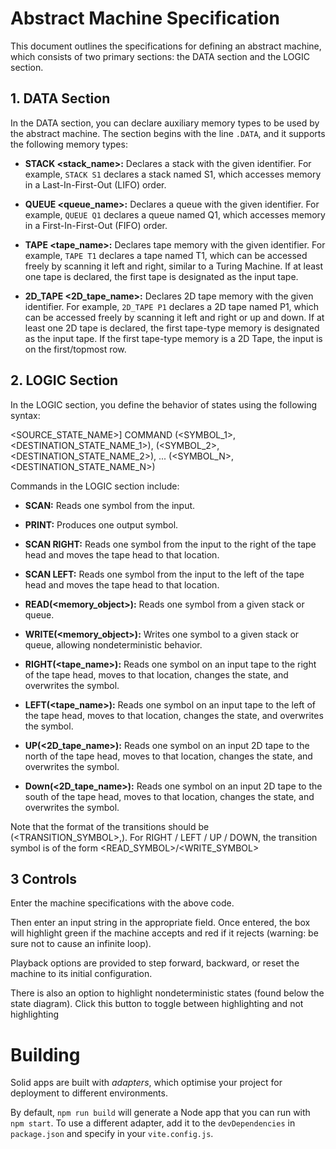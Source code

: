 # Abstract Machine Specification

This document outlines the specifications for defining an abstract machine, which consists of two primary sections: the DATA section and the LOGIC section.

## 1. DATA Section

In the DATA section, you can declare auxiliary memory types to be used by the abstract machine. The section begins with the line `.DATA`, and it supports the following memory types:

- **STACK <stack_name>:** Declares a stack with the given identifier. For example, `STACK S1` declares a stack named S1, which accesses memory in a Last-In-First-Out (LIFO) order.

- **QUEUE <queue_name>:** Declares a queue with the given identifier. For example, `QUEUE Q1` declares a queue named Q1, which accesses memory in a First-In-First-Out (FIFO) order.

- **TAPE <tape_name>:** Declares tape memory with the given identifier. For example, `TAPE T1` declares a tape named T1, which can be accessed freely by scanning it left and right, similar to a Turing Machine. If at least one tape is declared, the first tape is designated as the input tape.

- **2D_TAPE <2D_tape_name>:** Declares 2D tape memory with the given identifier. For example, `2D_TAPE P1` declares a 2D tape named P1, which can be accessed freely by scanning it left and right or up and down. If at least one 2D tape is declared, the first tape-type memory is designated as the input tape. If the first tape-type memory is a 2D Tape, the input is on the first/topmost row.

## 2. LOGIC Section

In the LOGIC section, you define the behavior of states using the following syntax:

<SOURCE_STATE_NAME>] COMMAND (<SYMBOL_1>,<DESTINATION_STATE_NAME_1>),
(<SYMBOL_2>,<DESTINATION_STATE_NAME_2>),
...
(<SYMBOL_N>,<DESTINATION_STATE_NAME_N>)

Commands in the LOGIC section include:

- **SCAN:** Reads one symbol from the input.

- **PRINT:** Produces one output symbol.

- **SCAN RIGHT:** Reads one symbol from the input to the right of the tape head and moves the tape head to that location.

- **SCAN LEFT:** Reads one symbol from the input to the left of the tape head and moves the tape head to that location.

- **READ(<memory_object>):** Reads one symbol from a given stack or queue.

- **WRITE(<memory_object>):** Writes one symbol to a given stack or queue, allowing nondeterministic behavior.

- **RIGHT(<tape_name>):** Reads one symbol on an input tape to the right of the tape head, moves to that location, changes the state, and overwrites the symbol.

- **LEFT(<tape_name>):** Reads one symbol on an input tape to the left of the tape head, moves to that location, changes the state, and overwrites the symbol.

- **UP(<2D_tape_name>):** Reads one symbol on an input 2D tape to the north of the tape head, moves to that location, changes the state, and overwrites the symbol.

- **Down(<2D_tape_name>):** Reads one symbol on an input 2D tape to the south of the tape head, moves to that location, changes the state, and overwrites the symbol.


Note that the format of the transitions should be (<TRANSITION_SYMBOL>,<STATE>). For RIGHT / LEFT / UP / DOWN, the transition symbol is of the form <READ_SYMBOL>/<WRITE_SYMBOL> 

## 3  Controls 
Enter the machine specifications with the above code.

Then enter an input string in the appropriate field. Once entered, the box will highlight green if the machine accepts and red if it rejects (warning: be sure not to cause an infinite loop).

Playback options are provided to step forward, backward, or reset the machine to its initial configuration.

There is also an option to highlight nondeterministic states (found below the state diagram). Click this button to toggle between highlighting and not highlighting

# Building

Solid apps are built with _adapters_, which optimise your project for deployment to different environments.

By default, `npm run build` will generate a Node app that you can run with `npm start`. To use a different adapter, add it to the `devDependencies` in `package.json` and specify in your `vite.config.js`.
